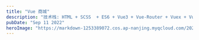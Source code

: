 ```yaml
---
title: "Vue 商城"
description: "技术栈: HTML + SCSS  + ES6 + Vue3 + Vue-Router + Vuex + VueCLI + Axios + NodeJS + MongoDB + Koa2"
pubDate: "Sep 11 2022"
heroImage: "https://markdown-1253389072.cos.ap-nanjing.myqcloud.com/202309221345841.png"
---
```


